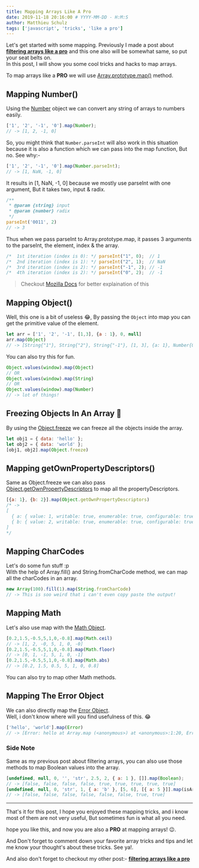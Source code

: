 ```yaml
---
title: Mapping Arrays Like A Pro
date: 2019-11-18 20:16:00 # YYYY-MM-DD - H:M:S
author: Matthieu Schulz
tags: ['javascript', 'tricks', 'like a pro']
---
```


Let's get started with some mapping. Previously I made a post about  
**[filtering arrays like a pro](https://anuraghazra.github.io/blog/filtering-arrays-like-a-pro)** and this one also will be somewhat same, so put your seat belts on.  
In this post, I will show you some cool tricks and hacks to map arrays.

To map arrays like a **PRO** we will use [Array.prototype.map()](https://developer.mozilla.org/en-US/docs/Web/JavaScript/Reference/Global_Objects/Array/map) method.

## Mapping Number()
Using the [Number](https://developer.mozilla.org/en-US/docs/Web/JavaScript/Reference/Global_Objects/Number) object
we can convert any string of arrays to numbers easily.

```js
['1', '2', '-1', '0'].map(Number);
// -> [1, 2, -1, 0]
```

So, you might think that `Number.parseInt` will also work in this situation because it is also a function which we can pass into the map function, But no. See why:-

```js
['1', '2', '-1', '0'].map(Number.parseInt);
// -> [1, NaN, -1, 0]
```

It results in [1, NaN, -1, 0] because we mostly use parseInt with one argument, But it takes two, input & radix.

```js
/**
 * @param {string} input
 * @param {number} radix
 */
parseInt('0011', 2)
// -> 3
```

Thus when we pass parseInt to Array.prototype.map, it passes 3 arguments to the parseInt, the element, index & the array.

```js
/*  1st iteration (index is 0): */ parseInt("1", 0);  // 1
/*  2nd iteration (index is 1): */ parseInt("2", 1);  // NaN
/*  3rd iteration (index is 2): */ parseInt("-1", 2); // -1
/*  4th iteration (index is 2): */ parseInt("0", 2);  // -1
```

> Checkout [Mozilla Docs](https://developer.mozilla.org/en-US/docs/Web/JavaScript/Reference/Global_Objects/Array/map) for better explaination of this


## Mapping Object()
Well, this one is a bit of useless 😂, By passing the `Object` into map you can get the primitive value of the element.

```js
let arr = ['1', '2', '-1', [1,3], {a : 1}, 0, null]
arr.map(Object)
// -> [String{"1"}, String{"2"}, String{"-1"}, [1, 3], {a: 1}, Number{0}, {}]
```

You can also try this for fun.

```js
Object.values(window).map(Object)
// OR
Object.values(window).map(String)
// OR
Object.values(window).map(Number)
// -> lot of things!
```

## Freezing Objects In An Array 🥶

By using the [Object.freeze](https://developer.mozilla.org/en-US/docs/Web/JavaScript/Reference/Global_Objects/Object/freeze) we can freeze all the objects inside the array.

```js
let obj1 = { data: 'hello' };
let obj2 = { data: 'world' };
[obj1, obj2].map(Object.freeze)
```

## Mapping getOwnPropertyDescriptors()
Same as Object.freeze we can also pass [Object.getOwnPropertyDescriptors](https://developer.mozilla.org/en-US/docs/Web/JavaScript/Reference/Global_Objects/Object/getOwnPropertyDescriptors) to map all the propertyDescriptors.

```js
[{a: 1}, {b: 2}].map(Object.getOwnPropertyDescriptors)
/* ->
[
  { a: { value: 1, writable: true, enumerable: true, configurable: true } },
  { b: { value: 2, writable: true, enumerable: true, configurable: true } }
]
*/
```

## Mapping CharCodes
Let's do some fun stuff :p  
With the help of Array.fill() and String.fromCharCode method, we can map all the charCodes in an array.

```js
new Array(100).fill(1).map(String.fromCharCode)
// -> This is soo weird that i can't even copy paste the output!
```


## Mapping Math
Let's also use map with the [Math Object](https://developer.mozilla.org/en-US/docs/Web/JavaScript/Reference/Global_Objects/Math).

```js
[0.2,1.5,-0.5,5,1,0,-0.8].map(Math.ceil)
// -> [1, 2, -0, 5, 1, 0, -0]
[0.2,1.5,-0.5,5,1,0,-0.8].map(Math.floor)
// -> [0, 1, -1, 5, 1, 0, -1]
[0.2,1.5,-0.5,5,1,0,-0.8].map(Math.abs)
// -> [0.2, 1.5, 0.5, 5, 1, 0, 0.8]
```
You can also try to map other Math methods.


## Mapping The Error Object
We can also directly map the [Error Object](https://developer.mozilla.org/en-US/docs/Web/JavaScript/Reference/Global_Objects/Error).  
Well, i don't know where will you find usefulness of this. 😂
```js
['hello', 'world'].map(Error)
// -> [Error: hello at Array.map (<anonymous>) at <anonymous>:1:20, Error: world at Array.map (<anonymous>) at <anonymous>:1:20]
```

### Side Note

Same as my previous post about filtering arrays, you can also use those methods to map Boolean values into the array.

```js
[undefined, null, 0, '', 'str', 2.5, 2, { a: 1 }, []].map(Boolean);
// -> [false, false, false, false, true, true, true, true, true]
[undefined, null, 0, 'str', 1, { a: 'b' }, [5, 6], [{ a: 5 }]].map(isArray)
// -> [false, false, false, false, false, false, true, true]
```

------

That's it for this post, I hope you enjoyed these mapping tricks, and i know most of them are not very useful, But sometimes fun is what all you need.  

hope you like this, and now you are also a **PRO** at mapping arrays! 😉.  

And Don't forget to comment down your favorite array tricks and tips and let me know your thought's about these tricks. See ya!.

And also don't forget to checkout my other post:- **[filtering arrays like a pro](https://anuraghazra.github.io/blog/filtering-arrays-like-a-pro)**